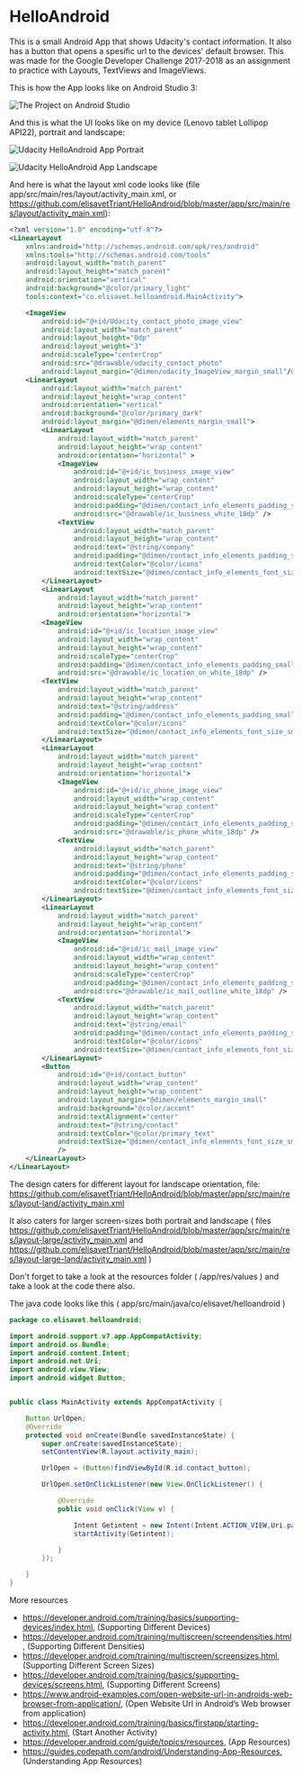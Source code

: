 # HelloAndroid
This is a small Android App that shows Udacity's contact information. It also has a button that opens a spesific url to the devices' default browser. This was made for the  Google Developer Challenge 2017-2018 as an assignment to practice with Layouts, TextViews and ImageViews.

This is how the App looks like on Android Studio 3:

![The Project on Android Studio](https://github.com/elisavetTriant/HelloAndroid/blob/master/screenshots/Screenshot_HelloAndroid_AndroidStudio.png "The Project on Android Studio")

And this is what the UI looks like on my device (Lenovo tablet Lollipop API22), portrait and landscape:

![Udacity HelloAndroid App Portrait](https://github.com/elisavetTriant/HelloAndroid/blob/master/screenshots/Screenshot_HelloAndroid_portrait.jpg  "Udacity HelloAndroid App Portrait")

![Udacity HelloAndroid App Landscape](https://github.com/elisavetTriant/HelloAndroid/blob/master/screenshots/Screenshot_HelloAndroid_landscape.jpg  "Udacity HelloAndroid App Landscape")

And here is what the layout xml code looks like (file app/src/main/res/layout/activity_main.xml, or https://github.com/elisavetTriant/HelloAndroid/blob/master/app/src/main/res/layout/activity_main.xml):

```xml
<?xml version="1.0" encoding="utf-8"?>
<LinearLayout
    xmlns:android="http://schemas.android.com/apk/res/android"
    xmlns:tools="http://schemas.android.com/tools"
    android:layout_width="match_parent"
    android:layout_height="match_parent"
    android:orientation="vertical"
    android:background="@color/primary_light"
    tools:context="co.elisavet.helloandroid.MainActivity">

    <ImageView
        android:id="@+id/Udacity_contact_photo_image_view"
        android:layout_width="match_parent"
        android:layout_height="0dp"
        android:layout_weight="3"
        android:scaleType="centerCrop"
        android:src="@drawable/udacity_contact_photo"
        android:layout_margin="@dimen/udacity_ImageView_margin_small"/>
    <LinearLayout
        android:layout_width="match_parent"
        android:layout_height="wrap_content"
        android:orientation="vertical"
        android:background="@color/primary_dark"
        android:layout_margin="@dimen/elements_margin_small">
        <LinearLayout
            android:layout_width="match_parent"
            android:layout_height="wrap_content"
            android:orientation="horizontal" >
            <ImageView
                android:id="@+id/ic_business_image_view"
                android:layout_width="wrap_content"
                android:layout_height="wrap_content"
                android:scaleType="centerCrop"
                android:padding="@dimen/contact_info_elements_padding_small"
                android:src="@drawable/ic_business_white_18dp" />
            <TextView
                android:layout_width="match_parent"
                android:layout_height="wrap_content"
                android:text="@string/company"
                android:padding="@dimen/contact_info_elements_padding_small"
                android:textColor="@color/icons"
                android:textSize="@dimen/contact_info_elements_font_size_small"/>
        </LinearLayout>
        <LinearLayout
            android:layout_width="match_parent"
            android:layout_height="wrap_content"
            android:orientation="horizontal">
        <ImageView
            android:id="@+id/ic_location_image_view"
            android:layout_width="wrap_content"
            android:layout_height="wrap_content"
            android:scaleType="centerCrop"
            android:padding="@dimen/contact_info_elements_padding_small"
            android:src="@drawable/ic_location_on_white_18dp" />
        <TextView
            android:layout_width="match_parent"
            android:layout_height="wrap_content"
            android:text="@string/address"
            android:padding="@dimen/contact_info_elements_padding_small"
            android:textColor="@color/icons"
            android:textSize="@dimen/contact_info_elements_font_size_small"/>
        </LinearLayout>
        <LinearLayout
            android:layout_width="match_parent"
            android:layout_height="wrap_content"
            android:orientation="horizontal">
            <ImageView
                android:id="@+id/ic_phone_image_view"
                android:layout_width="wrap_content"
                android:layout_height="wrap_content"
                android:scaleType="centerCrop"
                android:padding="@dimen/contact_info_elements_padding_small"
                android:src="@drawable/ic_phone_white_18dp" />
            <TextView
                android:layout_width="match_parent"
                android:layout_height="wrap_content"
                android:text="@string/phone"
                android:padding="@dimen/contact_info_elements_padding_small"
                android:textColor="@color/icons"
                android:textSize="@dimen/contact_info_elements_font_size_small"/>
        </LinearLayout>
        <LinearLayout
            android:layout_width="match_parent"
            android:layout_height="wrap_content"
            android:orientation="horizontal">
            <ImageView
                android:id="@+id/ic_mail_image_view"
                android:layout_width="wrap_content"
                android:layout_height="wrap_content"
                android:scaleType="centerCrop"
                android:padding="@dimen/contact_info_elements_padding_small"
                android:src="@drawable/ic_mail_outline_white_18dp" />
            <TextView
                android:layout_width="match_parent"
                android:layout_height="wrap_content"
                android:text="@string/email"
                android:padding="@dimen/contact_info_elements_padding_small"
                android:textColor="@color/icons"
                android:textSize="@dimen/contact_info_elements_font_size_small"/>
        </LinearLayout>
        <Button
            android:id="@+id/contact_button"
            android:layout_width="wrap_content"
            android:layout_height="wrap_content"
            android:layout_margin="@dimen/elements_margin_small"
            android:background="@color/accent"
            android:textAlignment="center"
            android:text="@string/contact"
            android:textColor="@color/primary_text"
            android:textSize="@dimen/contact_info_elements_font_size_small"
            />
    </LinearLayout>
</LinearLayout>
```
The design caters for different layout for landscape orientation, file: https://github.com/elisavetTriant/HelloAndroid/blob/master/app/src/main/res/layout-land/activity_main.xml

It also caters for larger screen-sizes both portrait and landscape ( files https://github.com/elisavetTriant/HelloAndroid/blob/master/app/src/main/res/layout-large/activity_main.xml and https://github.com/elisavetTriant/HelloAndroid/blob/master/app/src/main/res/layout-large-land/activity_main.xml )

Don't forget to take a look at the resources folder ( /app/res/values ) and take a look at the code there also. 

The java code looks like this ( app/src/main/java/co/elisavet/helloandroid )
```java
package co.elisavet.helloandroid;

import android.support.v7.app.AppCompatActivity;
import android.os.Bundle;
import android.content.Intent;
import android.net.Uri;
import android.view.View;
import android.widget.Button;


public class MainActivity extends AppCompatActivity {

    Button UrlOpen;
    @Override
    protected void onCreate(Bundle savedInstanceState) {
        super.onCreate(savedInstanceState);
        setContentView(R.layout.activity_main);

        UrlOpen = (Button)findViewById(R.id.contact_button);

        UrlOpen.setOnClickListener(new View.OnClickListener() {

            @Override
            public void onClick(View v) {

                Intent Getintent = new Intent(Intent.ACTION_VIEW,Uri.parse("https://in.udacity.com/contact/"));
                startActivity(Getintent);

            }
        });

    }
}

```
More resources
* https://developer.android.com/training/basics/supporting-devices/index.html, (Supporting Different Devices)
* https://developer.android.com/training/multiscreen/screendensities.html, (Supporting Different Densities)
* https://developer.android.com/training/multiscreen/screensizes.html, (Supporting Different Screen Sizes)
* https://developer.android.com/training/basics/supporting-devices/screens.html, (Supporting Different Screens)
* https://www.android-examples.com/open-website-url-in-androids-web-browser-from-application/, (Open Website Url in Android’s Web browser from application)
* https://developer.android.com/training/basics/firstapp/starting-activity.html, (Start Another Activity)
* https://developer.android.com/guide/topics/resources, (App Resources)
* https://guides.codepath.com/android/Understanding-App-Resources, (Understanding App Resources)
